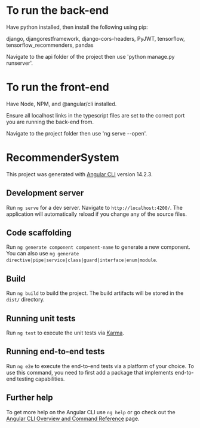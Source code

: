 # To run the back-end

Have python installed, then install the following using pip:

  django, djangorestframework, django-cors-headers, PyJWT, tensorflow, tensorflow_recommenders, pandas

Navigate to the api folder of the project then use 'python manage.py runserver'.

# To run the front-end

Have Node, NPM, and @angular/cli installed.

Ensure all localhost links in the typescript files are set to the correct port you are running the back-end from.

Navigate to the project folder then use 'ng serve --open'.

# RecommenderSystem

This project was generated with [Angular CLI](https://github.com/angular/angular-cli) version 14.2.3.

## Development server

Run `ng serve` for a dev server. Navigate to `http://localhost:4200/`. The application will automatically reload if you change any of the source files.

## Code scaffolding

Run `ng generate component component-name` to generate a new component. You can also use `ng generate directive|pipe|service|class|guard|interface|enum|module`.

## Build

Run `ng build` to build the project. The build artifacts will be stored in the `dist/` directory.

## Running unit tests

Run `ng test` to execute the unit tests via [Karma](https://karma-runner.github.io).

## Running end-to-end tests

Run `ng e2e` to execute the end-to-end tests via a platform of your choice. To use this command, you need to first add a package that implements end-to-end testing capabilities.

## Further help

To get more help on the Angular CLI use `ng help` or go check out the [Angular CLI Overview and Command Reference](https://angular.io/cli) page.
